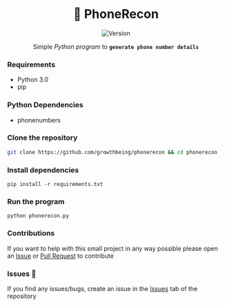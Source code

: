 <div align="center">

# :iphone: PhoneRecon

![Version](https://img.shields.io/badge/version-0.0.1-lightgreen.svg?style=flat-square)
  

Simple _Python program_ to **```generate phone number details```**

</div>


### Requirements
- Python 3.0
- pip

### Python Dependencies
- phonenumbers

### Clone the repository
```sh
git clone https://github.com/growthbeing/phonerecon && cd phonerecon
```

### Install dependencies
```
pip install -r requirements.txt
```

### Run the program
```
python phonerecon.py
```

### Contributions
If you want to help with this small project in any way possible please open an [Issue](https://github.com/growthbeing/phonerecon/issues) or [Pull Request](https://github.com/growthbeing/phonerecon/pulls) to contribute

### Issues :bug:
If you find any issues/bugs, create an issue in the [Issues](https://github.com/growthbeing/phonerecon/issues/) tab of the repository
